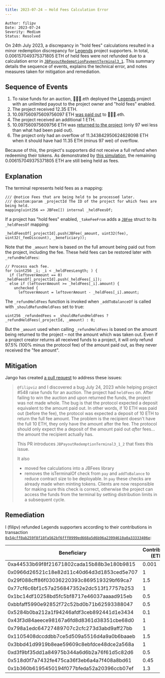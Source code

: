 ```yaml
---
title: 2023-07-24 – Hold Fees Calculation Error
---
```


```
Author: filipv
Date: 2023-07-24
Severity: Medium
Status: Resolved
```

On 24th July 2023, a discrepancy in "hold fees" calculations resulted in a minor redemption discrepancy for [Legends](https://juicebox.money/v2/p/548) project supporters. In total, 0.006157049375371805 ETH of held fees were not refunded due to a calculation error in [`JBPayoutRedemptionPaymentTerminal3_1`](https://github.com/jbx-protocol/juice-contracts-v3/blob/48fe7091a30761fa42ce394c68aad2fcf639ea53/contracts/JBETHPaymentTerminal3_1.sol). This summary details the sequence of events, explains the technical error, and notes measures taken for mitigation and remediation.

## Sequence of Events

1. To raise funds for an auction, 🧠🧠🧠.eth deployed the [Legends](https://juicebox.money/v2/p/548) project with an unlimited payout to the project owner and "hold fees" enabled.
2. The project received 12.35 ETH.
3. 10.097560975609756097 ETH [was paid out](https://etherscan.io/tx/0x28c420c4e94eec5f2fd611ff0714f8e7c9d874ac05ae0508708e0bd357e08e59) to 🧠🧠🧠.eth.
4. The project received an additional 1 ETH.
5. 10.097560975609756 ETH was [returned to the project](https://etherscan.io/tx/0xa8c50fb7db1f187949de35fbe81ffe48139803fa3885ef4a62a478f5e3d83a41) (only 97 wei less than what had been paid out).
6. The project only had an overflow of 11.343842950624628098 ETH when it should have had 11.35 ETH (minus 97 wei) of overflow.

Because of this, the project's supporters did not receive a full refund when redeeming their tokens. As demonstrated by [this simulation](https://dashboard.tenderly.co/shared/simulation/fcf9cb9f-f682-4998-a68a-cb6de53cdaf6), the remaining 0.006157049375371805 ETH are still being held as fees.

## Explanation

The terminal represents held fees as a mapping:

```
/// @notice Fees that are being held to be processed later.
/// @custom:param _projectId The ID of the project for which fees are being held.
mapping(uint256 => JBFee[]) internal _heldFeesOf;
```

If a project has "hold fees" enabled, `_takeFeeFrom` adds a [`JBFee`](/v4/deprecated/v3/api/data-structures/jbfee/) struct to its `_heldFeesOf` mapping:

```
_heldFeesOf[_projectId].push(JBFee(_amount, uint32(fee), uint32(_feeDiscount), _beneficiary));
```

Note that the `_amount` here is based on the full amount being paid out from the project, including the fee. These held fees can be restored later with `_refundHeldFees`:

```
// Process each fee.
for (uint256 _i; _i < _heldFeesLength; ) {
  if (leftoverAmount == 0) _heldFeesOf[_projectId].push(_heldFees[_i]);
  else if (leftoverAmount >= _heldFees[_i].amount) {
    unchecked {
      leftoverAmount = leftoverAmount - _heldFees[_i].amount;
```

The `_refundHeldFees` function is invoked when `_addToBalanceOf` is called with `_shouldRefundHeldFees` set to true:

```
uint256 _refundedFees = _shouldRefundHeldFees ? _refundHeldFees(_projectId, _amount) : 0;
```

But the `_amount` used when calling `_refundHeldFees` is based on the amount being returned to the project – not the amount which was taken out. Even if a project creator returns all received funds to a project, it will only refund 97.5% (100% minus the protocol fee) of the amount paid out, as they never received the "fee amount".

## Mitigation

Jango has created [a pull request](https://github.com/jbx-protocol/juice-contracts-v3/pull/51) to address these issues:

> `@filipviz` and I discovered a bug July 24, 2023 while helping project #548 raise funds for an auction.
> The project had `heldFees` on. After failing to win the auction and upon returned the funds, the project was not made whole.
> The bug is that the protocol expected a deposit equivalent to the amount paid out. In other words, if 10 ETH was paid out (before the fee), the protocol was expected a deposit of 10 ETH to return the full fee amount. The problem is the recipient doesn't have the full 10 ETH, they only have the amount after the fee. The protocol should only expect the a deposit of the amount paid out _after_ fees... the amount the recipient actually has.
>
> This PR introduces `JBPayoutRedemptionTerminal3_1_2` that fixes this issue.
>
> It also
>
> - moved fee calculations into a JBFees library
> - removes the isTerminalOf check from `pay` and `addToBalance` to reduce contract size to be deployable. In `pay` these checks are already made when minting tokens. Clients are now responsible for making sure this check is correct, otherwise the project can access the funds from the terminal by setting distribution limits in a subsequent cycle.

## Remediation

I (filipv) refunded Legends supporters according to their contributions in transaction [`0x54cff0ab259f8f10fa562bf6fff0999ed668a5d6b96a23994610a0a33333406e`](https://etherscan.io/tx/0x54cff0ab259f8f10fa562bf6fff0999ed668a5d6b96a23994610a0a33333406e):

| Beneficiary                                | Contribution (ETH) | Refund (ETH)         |
| ------------------------------------------ | ------------------ | -------------------- |
| 0xa44533b69f8f21671802cada15b88b3e180b9815 | 0.001              | 0.000000542423519987 |
| 0x0966d26521c18e82d11c40d64d3d1853ced5e707 | 1                  | 0.000542423519986944 |
| 0x29f088cff86f03036220393c869519329bf69ca7 | 1.5                | 0.000813635279980417 |
| 0x77cf6c6bf1c57a256847352e2dc513f17757b253 | 1                  | 0.000542423519986944 |
| 0x1bc14df10258bd5fc5bf8717e46037aaaad915eb | 0.5                | 0.000271211759993472 |
| 0xbbfaff5990e92852f72c52bd0b71b62593388047 | 0.5                | 0.000271211759993472 |
| 0x5284b0ba212a1f94246afdf3ceb892441d1e3434 | 0.1                | 0.000054242351998694 |
| 0x43f3d84aeece98167a6fd8d8361d38351cbe68d0 | 1                  | 0.000542423519986944 |
| 0x798a1edc64727489707c2cfc273d3abd9aff27bb | 1                  | 0.000542423519986944 |
| 0x1105408dccddbb7ce5d509a5516d4a9a0b6baaeb | 1.5                | 0.000813635279980417 |
| 0x3bbd41d9919b8eae59609c8ebfdce48dce2a568a | 1                  | 0.000542423519986944 |
| 0xd3f9bf35dd1a84975b344a6d6b2a76f61d5c82d6 | 0.5                | 0.000271211759993472 |
| 0x518d0f7a7432fe475ca36f3eb6a4a7f408a8bd61 | 0.45               | 0.000244090583994125 |
| 0x1b360b6195450194f077bfeda52a20396ccb07ef | 1.3                | 0.000705150575983028 |

